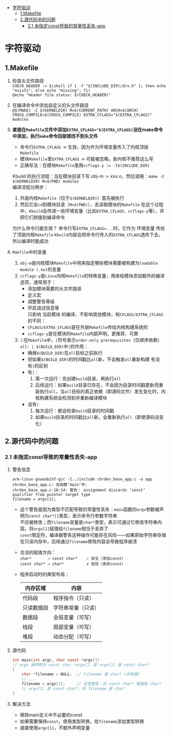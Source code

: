 - [字符驱动](#字符驱动)
  - [1.Makefile](#1makefile)
  - [2.源代码中的问题](#2源代码中的问题)
    - [2.1 未指定const导致的常量性丢失-app](#21-未指定const导致的常量性丢失-app)
# 字符驱动
## 1.Makefile
1. 检查头文件路径  
    `CHECK_HEADER := $(shell if [ -f "$(INCLUDE_DIR)/drv.h" ]; then echo "exists"; else echo "missing"; fi)`  
    `@echo "Header file status: $(CHECK_HEADER)"`
2. 在编译命令中添加自定义的头文件路径  
    `@$(MAKE) -C $(KERNELDIR) M=$(CURRENT_PATH) ARCH=$(ARCH) CROSS_COMPILE=$(CROSS_COMPILE) EXTRA_CFLAGS="$(EXTRA_CFLAGS)" modules`
3. __直接在`Makefile`文件中添加`EXTRA_CFLAGS="$(EXTRA_CFLAGS)`没在make命令中添加，执行`make`命令回报错找不到头文件__
    - 命令行`EXTRA_CFLAGS` → 生效，因为作为环境变量传入了内核顶层`Makefile`
    - 模块`Makefile`里`EXTRA_CFLAGS` → 可能被忽略，新内核不推荐这么写
    - 正确写法：在模块`Makefile`里用`ccflags-y := -I$(INCLUDE_DIR)` 
    
    Kbuild 的执行流程：当在模块目录下写 obj-m := xxx.o，然后调用：`make -C $(KERNELDIR) M=$(PWD) modules`  
    编译流程分两步：
    1. 外层内核`Makefile`（位于`$(KERNELDIR)`）首先被执行
    2. 然后它会`cd`到模块目录（`M=$(PWD)`），去读取模块的`Makefile`
    在这个过程中，`Kbuild`会传递一些环境变量（比如`EXTRA_CFLAGS、ccflags-y`等），并把它们拼接到编译命令
    
    为什么命令行能生效？
    命令行写`EXTRA_CFLAGS=...`时，它作为 环境变量 传给了顶层内核`Makefile`
    `Kbuild`内部会把命令行传入的`EXTRA_CFLAGS`透传下去，所以编译时能成功
4. `Makfile`中的变量  
    1. `obj-m`是内核模块`Makefile`中用来指定哪些模块需要被构建为`loadable module (.ko)`的变量
    2. `ccflags-y`是`Linux`内核`Makefile`的特殊变量，用来给模块添加额外的编译选项，通常用于：
        - 添加模块需要的头文件路径
        - 定义宏
        - 调整警告等级
        - 开启调试信息等  
        只影响 当前模块 的编译，不影响其他模块，和`CFLAGS/EXTRA_CFLAGS`的不同：
        - `CFLAGS/EXTRA_CFLAGS`是在外层`Makefile`传给内核构建系统的
        - `ccflags-y`是在模块的`Makefile`内部声明，更推荐、可靠
    3. `|`:在`Makefile`中，`|`符号表示`order-only prerequisites`（仅顺序依赖）  
        `all: | $(BUILD_DIR)`中`|`的作用：
        - 确保`$(BUILD_DIR)`在`all`目标之前执行
        - 但如果`$(BUILD_DIR)`的时间戳比`all`新，不会触发`all`重新构建
        有没有`|`的区别
        - 有`|`：
            1. 第一次运行：先创建`build`目录，再执行`all`
            2. 后续运行：如果`build`目录已存在，不会因为目录时间戳更新而重新执行`all`，当`all`目标的真正依赖（即源码文件）发生变化时，内核构建系统会检测到并重新编译模块
        - 没有`|`
            1. 每次运行：都会检查`build`目录的时间戳
            2. 如果`build`目录的时间戳比`all`新，会重新执行`all`（即使源码没变化）
## 2.源代码中的问题
### 2.1 未指定const导致的常量性丢失-app
1. 警告信息
    ```
    arm-linux-gnueabihf-gcc -I../include chrdev_base_app.c -o app
    chrdev_base_app.c: 在函数‘main’中:
    chrdev_base_app.c:18:14: 警告： assignment discards ‘const’ qualifier from pointer target type
    filename = argv[1];
    ```
    
    - 这个警告是因为类型不匹配导致的常量性丢失：`main`函数的`argv`参数被声明为`const char*[]`类型，表示命令行参数字符串  
    不应被修改；而`filename`变量是`char*`类型，表示可通过它修改字符串内容。将`argv[1]`赋值给`filename`相当于丢弃了  
    `const`限定符，编译器警告这种操作可能存在风险——如果原始字符串存储在只读内存中，后续通过`filename`修改内容会导致程序崩溃
    
    - 合法的赋值方向：  
    `char*       → const char*    ✓ 安全（添加const）`  
    `const char* → char*          ✗ 危险（丢弃const）`

    - 程序启动时的典型布局：  
        
        | 内存区域     | 内容                 |
        |-------------|---------------------|
        | 代码段      | 程序指令（只读）     |
        | 只读数据段  | 字符串常量（只读）   |
        | 数据段      | 全局变量（可写）     |
        | 栈段        | 局部变量（可写）     |
        | 堆段        | 动态分配（可写）     | 

2. 源代码
    ```c
    int main(int argc, char const *argv[])  
    // argv 被声明为 const char *argv[]，即 argv[1] 是 const char*
    {
        char *filename = NULL;  // filename 是 char* (非常量)
        // ...
        filename = argv[1];     // 这里警告：将 const char* 赋值给 char*
        // argv[1] 是 const char*，但 filename 是 char*
    }
    ```
3. 解决方法
    - 移除main定义中不必要的const
    - 如果需要保持`const`，使用类型转换，给`filename`添加类型转换
    - 直接使用`argv[1]`，不额外声明变量

